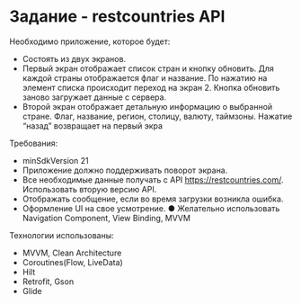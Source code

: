 # Задание - restcountries API 

Необходимо приложение, которое будет: 
- Состоять из двух экранов.
- Первый экран отображает список стран и кнопку обновить. Для каждой страны отображается флаг и название. По нажатию на элемент списка происходит переход на экран 2. Кнопка обновить заново загружает данные с сервера.
- Второй экран отображает детальную информацию о выбранной стране. Флаг, название, регион, столицу, валюту, таймзоны. Нажатие “назад” возвращает на первый экра

Требования: 
- minSdkVersion 21 
- Приложение должно поддерживать поворот экрана. 
- Все необходимые данные получать с API https://restcountries.com/. Использовать вторую версию API. 
- Отображать сообщение, если во время загрузки возникла ошибка. 
- Оформление UI на свое усмотрение. ● Желательно использовать Navigation Component, View Binding, MVVM

Технологии использованы:
- MVVM, Clean Architecture
- Coroutines(Flow, LiveData)
- Hilt
- Retrofit, Gson
- Glide


